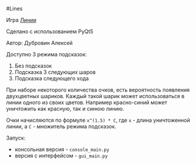 #Lines

Игра [Линии](https://en.wikipedia.org/wiki/Color_Lines)

Сделано с использованием PyQt5

Автор: Дубровин Алексей

Доступно 3 режима подсказок:
1. Без подсказок
2. Подсказка 3 следующих шаров
3. Подсказка следующего хода

При наборе некоторого количества очков, есть вероятность появления двухцветных шариков.
Каждый такой шарик может использоваться в линии одного из своих цветов. Например красно-синий может уничтожить как красную, так и синюю линию.

Очки начисляются по формуле `x^(1.5) * C`, где `x` - длина уничтоженной линии, а `C` - множитель режима подсказок.


Запуск:
- консольная версия - `console_main.py`
- версия с интерфейсом - `gui_main.py`